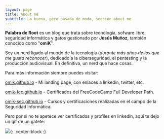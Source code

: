 ```yaml
---
layout: page
title: About me
subtitle: La buena, pero pasada de moda, sección about me
---
```


**Palabra de Root** es un blog que trata sobre tecnología, sofware libre, seguridad informática y gatos gestionado por **Jesús Muñoz**, también conocido como "**omiK**".

Soy un nerd ligado al mundo de la tecnología (*durante más años de los que me gusta reconocer*), dedicado a la ciberseguridad, el pentesting y la producción audiovisual. En definitiva, un nerd que hace cosas.

Para más información siempre puedes visitar:

[omik.github.io](https://omik.github.io) - Mi landing page, con enlaces a linkedin, twitter, etc.

[omik-fcc.github.io](https://omik-fcc.github.io) - Certificados del FreeCodeCamp Full Developer Path.

[omik-sec.github.io](https://omik-sec.github.io)  - Cursos y certificaciones realizadas en el campo de la Seguridad Informática.

Pero por si no te apetece ver certificados y profiles en linkedin, aquí te dejo un gif de un gatete:

![](https://media.giphy.com/media/4iqMzLtBO9KSY/giphy.gif){: .center-block :} 
